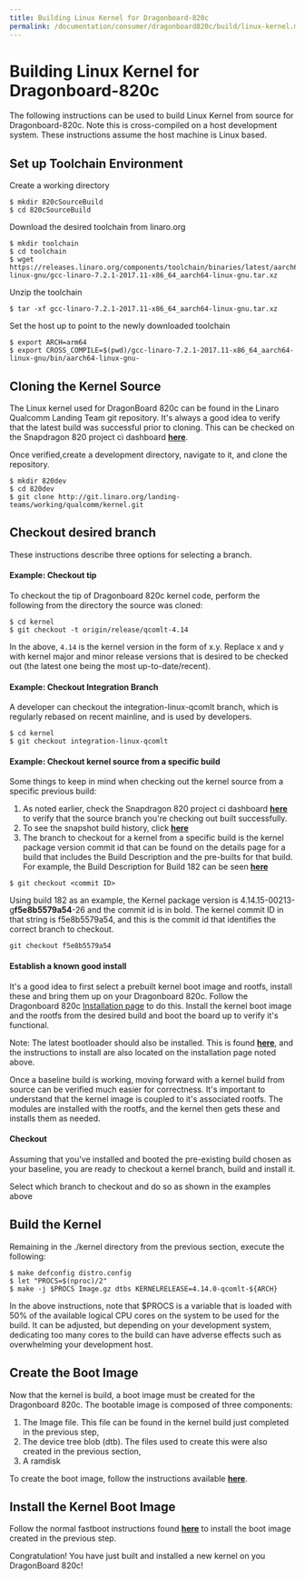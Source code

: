```yaml
---
title: Building Linux Kernel for Dragonboard-820c
permalink: /documentation/consumer/dragonboard820c/build/linux-kernel.md.html
---
```


# Building Linux Kernel for Dragonboard-820c

The following instructions can be used to build Linux Kernel from source for Dragonboard-820c.  Note this is cross-compiled on a host development system.   These instructions assume the host machine is Linux based.

## Set up Toolchain Environment
Create a working directory
```
$ mkdir 820cSourceBuild
$ cd 820cSourceBuild
```

Download the desired toolchain from linaro.org
```
$ mkdir toolchain
$ cd toolchain
$ wget  https://releases.linaro.org/components/toolchain/binaries/latest/aarch64-linux-gnu/gcc-linaro-7.2.1-2017.11-x86_64_aarch64-linux-gnu.tar.xz
``` 
Unzip the toolchain
```
$ tar -xf gcc-linaro-7.2.1-2017.11-x86_64_aarch64-linux-gnu.tar.xz
```
Set the host up to point to the newly downloaded toolchain
```
$ export ARCH=arm64
$ export CROSS_COMPILE=$(pwd)/gcc-linaro-7.2.1-2017.11-x86_64_aarch64-linux-gnu/bin/aarch64-linux-gnu-
```
## Cloning the Kernel Source
The Linux kernel used for DragonBoard 820c can be found in the Linaro Qualcomm Landing Team git repository. It's always a good idea to verify that the latest build was successful prior to cloning.  This can be checked on the Snapdragon 820 project ci dashboard [**here**](https://ci.linaro.org/job/lt-qcom-debian-images-dragonboard820c "820c CI").

Once verified,create a development directory, navigate to it, and clone the repository. 
```
$ mkdir 820dev
$ cd 820dev
$ git clone http://git.linaro.org/landing-teams/working/qualcomm/kernel.git
```
## Checkout desired branch
 These instructions describe three options for selecting a branch.
#### Example: Checkout tip
To checkout the tip of Dragonboard 820c kernel code, perform the following from the directory the source was cloned:
```
$ cd kernel
$ git checkout -t origin/release/qcomlt-4.14
```
In the above, `4.14` is the kernel version in the form of x.y.   Replace x and y with kernel major and minor release versions that is desired to be checked out (the latest one being the most up-to-date/recent).
#### Example: Checkout Integration Branch
A developer can checkout the integration-linux-qcomlt branch, which is regularly rebased on recent mainline, and is used by developers.
```
$ cd kernel
$ git checkout integration-linux-qcomlt
```
#### Example: Checkout kernel source from a specific build
Some things to keep in mind when checking out the kernel source from a specific previous build:
 1) As noted earlier, check the Snapdragon 820 project ci dashboard [**here**](https://ci.linaro.org/job/lt-qcom-debian-images-dragonboard820c "820c CI") to verify that the source branch you're checking out built successfully.
 2) To see the snapshot build history, click [**here**](http://snapshots.linaro.org/96boards/dragonboard820c/linaro/debian/ "Build history")
 3) The branch to checkout for a kernel from a specific build is the kernel package version commit id that can be found on the details page for a build that includes the Build Description and the pre-builts for that build.  For example, the Build Description for Build 182 can be seen [**here**](http://snapshots.linaro.org/96boards/dragonboard820c/linaro/debian/182/ "182 Details")
```
$ git checkout <commit ID>
```

 Using build 182 as an example, the Kernel package version is 4.14.15-00213-g**f5e8b5579a54**-26 and the commit id is in bold.
The kernel commit ID in that string is f5e8b5579a54, and this is the commit id that identifies the correct branch to checkout.
```
git checkout f5e8b5579a54
```
#### Establish a known good install
It's a good idea to first select a prebuilt kernel boot image and rootfs, install these and bring them up on your Dragonboard 820c.  Follow the Dragonboard 820c [Installation page](../installation/README.md "Installation page") to do this.  Install the kernel boot image and the rootfs from the desired build and boot the board up to verify it's functional.

Note: The latest bootloader should also be installed.  This is found [**here**](http://snapshots.linaro.org/96boards/dragonboard820c/linaro/rescue/latest/ "Bootloader latest"), and the instructions to install are also located on the installation page noted above.

Once a baseline build is working, moving forward with a kernel build from source can be verified much easier for correctness. It's important to understand that the kernel image is coupled to it's associated rootfs. The modules are installed with the rootfs, and the kernel then gets these and installs them as needed. 

#### Checkout 
Assuming that you've installed and booted the pre-existing build  chosen as your baseline, you are ready to checkout a kernel branch, build and install it.

Select which branch to checkout and do so as shown in the examples above

## Build the Kernel
Remaining in the ./kernel directory from the previous section, execute the following:

```
$ make defconfig distro.config
$ let "PROCS=$(nproc)/2"
$ make -j $PROCS Image.gz dtbs KERNELRELEASE=4.14.0-qcomlt-${ARCH}
```
In the above instructions, note that $PROCS is a variable that is loaded with 50% of the available logical CPU cores on the system to be used for the build.  It can be adjusted, but depending on your development system, dedicating too many cores to the build can have adverse effects such as overwhelming your development host.


## Create the Boot Image
Now that the kernel is build, a boot image must be created for the Dragonboard 820c.  The bootable image is composed of three components: 

1) The Image file. This file can be found in the  kernel build just completed in the previous step,
2) The device tree blob (dtb).  The files used to create this were also created in the previous section,
3) A ramdisk

To create the boot image, follow the instructions available [**here**](https://github.com/96boards/documentation/wiki/Dragonboard-Boot-Image "Create boot image").

## Install the Kernel Boot Image
Follow the normal fastboot instructions found [**here**](../installation/README.md "Fastboot install") to install the boot image created in the previous step.   

  
Congratulation!  You have just built and installed a new kernel on you DragonBoard 820c!
